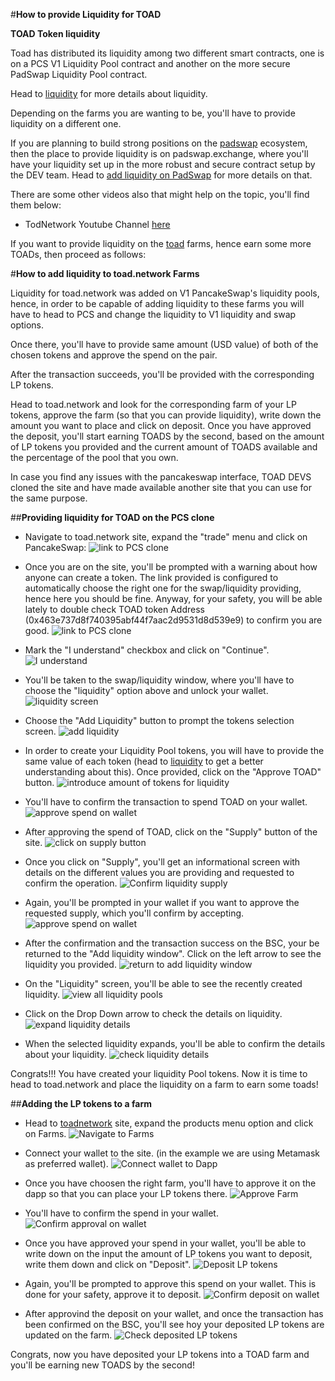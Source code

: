 #**How to provide Liquidity for TOAD**

**TOAD Token liquidity**

Toad has distributed its liquidity among two different smart contracts, one is on a PCS V1 Liquidity Pool contract and another on the more secure PadSwap Liquidity Pool contract.

Head to [liquidity](liquidity.md) for more details about liquidity.

Depending on the farms you are wanting to be, you'll have to provide liquidity on a different one.

If you are planning to build strong positions on the [padswap](padswap.md) ecosystem, then the place to provide liquidity is on padswap.exchange, where you'll have your liquidity set up in the more robust and secure contract setup by the DEV team. Head to [add liquidity on PadSwap](addLiquidityForPadSwap.md) for more details on that.

There are some other videos also that might help on the topic, you'll find them below:
* TodNetwork Youtube Channel [here](https://www.youtube.com/channel/UCI_vUc-HrJWtKXj-Re-hTSw/videos)

If you want to provide liquidity on the [toad](toadfarms.md) farms, hence earn some more TOADs, then proceed as follows:

#**How to add liquidity to toad.network Farms**

Liquidity for toad.network was added on V1 PancakeSwap's liquidity pools, hence, in order to be capable of adding liquidity to these farms you will have to head to PCS and change the liquidity to V1 liquidity and swap options.

Once there, you'll have to provide same amount (USD value) of both of the chosen tokens and approve the spend on the pair.

After the transaction succeeds, you'll be provided with the corresponding LP tokens.

Head to toad.network and look for the corresponding farm of your LP tokens, approve the farm (so that you can provide liquidity), write down the amount you want to place and click on deposit. Once you have approved the deposit, you'll start earning TOADS by the second, based on the amount of LP tokens you provided and the current amount of TOADS available and the percentage of the pool that you own.

In case you find any issues with the pancakeswap interface, TOAD DEVS cloned the site and have made available another site that you can use for the same purpose.

##**Providing liquidity for TOAD on the PCS clone**
- Navigate to toad.network site, expand the "trade" menu and click on PancakeSwap:
![link to PCS clone](https://github.com/bbrujas/Docs/blob/main/docs/_media/howtos/AddingLiquidity00_linkToPCSclone.png?raw=true)

- Once you are on the site, you'll be prompted with a warning about how anyone can create a token. The link provided is configured to automatically choose the right one for the swap/liquidity providing, hence here you should be fine. Anyway, for your safety, you will be able lately to double check TOAD token Address (0x463e737d8f740395abf44f7aac2d9531d8d539e9) to confirm you are good.
![link to PCS clone](https://github.com/bbrujas/Docs/blob/main/docs/_media/howtos/AddingLiquidity01_PCS_token_warning.png?raw=true)

- Mark the "I understand" checkbox and click on "Continue".
![I understand](https://github.com/bbrujas/Docs/blob/main/docs/_media/howtos/AddingLiquidity02_PCS_accept_token_warning.png?raw=true)

- You'll be taken to the swap/liquidity window, where you'll have to choose the "liquidity" option above and unlock your wallet.
![liquidity screen](https://github.com/bbrujas/Docs/blob/main/docs/_media/howtos/AddingLiquidity03_addLiquidity.png?raw=true)

- Choose the "Add Liquidity" button to prompt the tokens selection screen.
![add liquidity](https://github.com/bbrujas/Docs/blob/main/docs/_media/howtos/AddingLiquidity03_liquidityWindowClean.png?raw=true)

- In order to create your Liquidity Pool tokens, you will have to provide the same value of each token (head to [liquidity](liquidity.md) to get a better understanding about this). Once provided, click on the "Approve TOAD" button.
![introduce amount of tokens for liquidity](https://github.com/bbrujas/Docs/blob/main/docs/_media/howtos/AddingLiquidity04_selectAmountOfTokens.png?raw=true)

- You'll have to confirm the transaction to spend TOAD on your wallet.
![approve spend on wallet](https://github.com/bbrujas/Docs/blob/main/docs/_media/howtos/AddingLiquidity05_approveCreationOfPair.png?raw=true)

- After approving the spend of TOAD, click on the "Supply" button of the site.
![click on supply button](https://github.com/bbrujas/Docs/blob/main/docs/_media/howtos/AddingLiquidity06_SupplyLiquidity.png?raw=true)

- Once you click on "Supply", you'll get an informational screen with details on the different values you are providing and requested to confirm the operation.
![Confirm liquidity supply](https://github.com/bbrujas/Docs/blob/main/docs/_media/howtos/AddingLiquidity07_ConfirmSupply.png?raw=true)

- Again, you'll be prompted in your wallet if you want to approve the requested supply, which you'll confirm by accepting.
![approve spend on wallet](https://github.com/bbrujas/Docs/blob/main/docs/_media/howtos/AddingLiquidity08_ConfirmSupplyOnWallet.png?raw=true)

- After the confirmation and the transaction success on the BSC, your be returned to the "Add liquidity window". Click on the left arrow to see the liquidity you provided.
![return to add liquidity window](https://github.com/bbrujas/Docs/blob/main/docs/_media/howtos/AddingLiquidity09_returnToLiquidityScreen.png?raw=true)

- On the "Liquidity" screen, you'll be able to see the recently created liquidity.
![view all liquidity pools](https://github.com/bbrujas/Docs/blob/main/docs/_media/howtos/AddingLiquidity10_checkLiquidityAvailable.png?raw=true)

- Click on the Drop Down arrow to check the details on liquidity.
![expand liquidity details](https://github.com/bbrujas/Docs/blob/main/docs/_media/howtos/AddingLiquidity11_checkLiquidityAvailable.png?raw=true)

- When the selected liquidity expands, you'll be able to confirm the details about your liquidity.
![check liquidity details](https://github.com/bbrujas/Docs/blob/main/docs/_media/howtos/AddingLiquidity12_expandLiquidityAvailable.png?raw=true)

Congrats!!! You have created your liquidity Pool tokens. Now it is time to head to toad.network and place the liquidity on a farm to earn some toads!

##**Adding the LP tokens to a farm**
- Head to [toadnetwork](https://toad.network/) site, expand the products menu option and click on Farms.
![Navigate to Farms](https://github.com/bbrujas/Docs/blob/main/docs/_media/howtos/AddingLiquidity13a_navigateToFarms.png?raw=true)

- Connect your wallet to the site. (in the example we are using Metamask as preferred wallet).
![Connect wallet to Dapp](https://github.com/bbrujas/Docs/blob/main/docs/_media/howtos/AddingLiquidity13_connectWallet.png?raw=true)

- Once you have choosen the right farm, you'll have to approve it on the dapp so that you can place your LP tokens there.
![Approve Farm](https://github.com/bbrujas/Docs/blob/main/docs/_media/howtos/AddingLiquidity14_approveTheFarm.png?raw=true)

- You'll have to confirm the spend in your wallet.
![Confirm approval on wallet](https://github.com/bbrujas/Docs/blob/main/docs/_media/howtos/AddingLiquidity15_confirmApprovalOnWallet.png?raw=true)

- Once you have approved your spend in your wallet, you'll be able to write down on the input the amount of LP tokens you want to deposit, write them down and click on "Deposit".
![Deposit LP tokens](https://github.com/bbrujas/Docs/blob/main/docs/_media/howtos/AddingLiquidity16_depositLPTokens.png?raw=true)

- Again, you'll be prompted to approve this spend on your wallet. This is done for your safety, approve it to deposit.
![Confirm deposit on wallet](https://github.com/bbrujas/Docs/blob/main/docs/_media/howtos/AddingLiquidity16_ApprovedepositOnWallet.png?raw=true)

- After approvind the deposit on your wallet, and once the transaction has been confirmed on the BSC, you'll see hoy your deposited LP tokens are updated on the farm.
![Check deposited LP tokens](https://github.com/bbrujas/Docs/blob/main/docs/_media/howtos/AddingLiquidity17_confirmDepositedTokens.png?raw=true)

Congrats, now you have deposited your LP tokens into a TOAD farm and you'll be earning new TOADS by the second!
